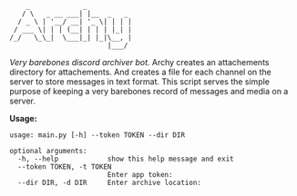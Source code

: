 ```
    _             _
   / \   _ __ ___| |__  _   _
  / _ \ | '__/ __| '_ \| | | |
 / ___ \| | | (__| | | | |_| |
/_/   \_\_|  \___|_| |_|\__, |
                        |___/
```
*Very barebones discord archiver bot.*
Archy creates an attachements directory for attachements. And creates a file for each channel on the server to store messages in text format. This script serves the simple purpose of keeping a very barebones record of messages and media on a server.

**Usage:**
```
usage: main.py [-h] --token TOKEN --dir DIR

optional arguments:
  -h, --help            show this help message and exit
  --token TOKEN, -t TOKEN
                        Enter app token:
  --dir DIR, -d DIR     Enter archive location:

```
